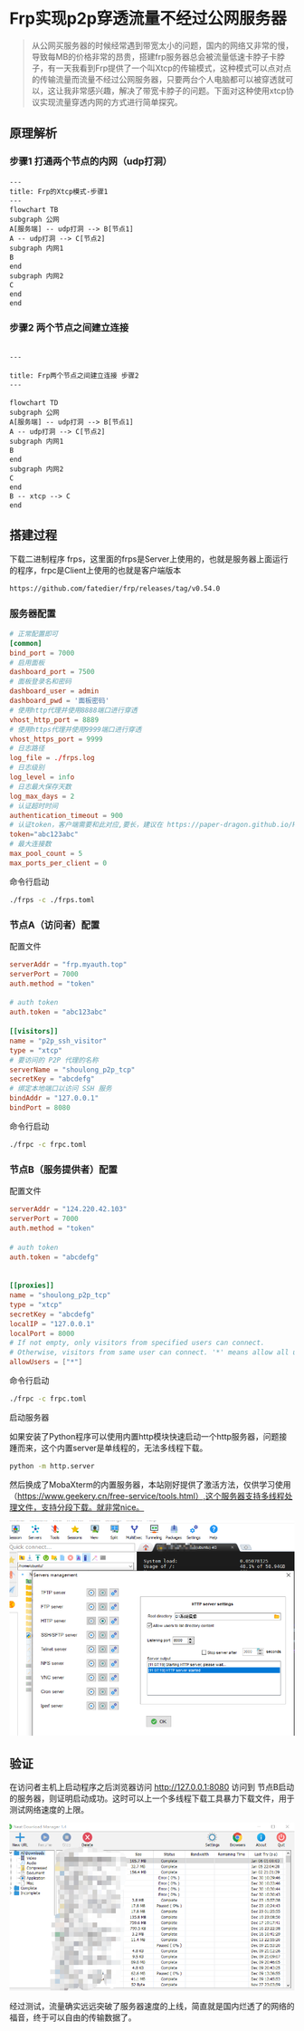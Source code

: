 # Frp实现p2p穿透流量不经过公网服务器

> 从公网买服务器的时候经常遇到带宽太小的问题，国内的网络又非常的慢，导致每MB的价格非常的昂贵，搭建frp服务器总会被流量低速卡脖子卡脖子，有一天我看到Frp提供了一个叫Xtcp的传输模式，这种模式可以点对点的传输流量而流量不经过公网服务器，只要两台个人电脑都可以被穿透就可以，这让我非常感兴趣，解决了带宽卡脖子的问题。下面对这种使用xtcp协议实现流量穿透内网的方式进行简单探究。

## 原理解析

### 步骤1 打通两个节点的内网（udp打洞）

```mermaid
---
title: Frp的Xtcp模式-步骤1
---
flowchart TB
subgraph 公网
A[服务端] -- udp打洞 --> B[节点1]
A -- udp打洞 --> C[节点2]
subgraph 内网1
B
end
subgraph 内网2
C
end
end
```
### 步骤2 两个节点之间建立连接
```mermaid

---

title: Frp两个节点之间建立连接 步骤2
---

flowchart TD
subgraph 公网
A[服务端] -- udp打洞 --> B[节点1]
A -- udp打洞 --> C[节点2]
subgraph 内网1
B
end
subgraph 内网2
C
end
B -- xtcp --> C
end

```

## 搭建过程

下载二进制程序 frps，这里面的frps是Server上使用的，也就是服务器上面运行的程序，frpc是Client上使用的也就是客户端版本

```bash
https://github.com/fatedier/frp/releases/tag/v0.54.0
```

### 服务器配置

```toml
# 正常配置即可
[common]
bind_port = 7000
# 启用面板
dashboard_port = 7500
# 面板登录名和密码
dashboard_user = admin
dashboard_pwd = '面板密码'
# 使用http代理并使用8888端口进行穿透
vhost_http_port = 8889
# 使用https代理并使用9999端口进行穿透
vhost_https_port = 9999
# 日志路径
log_file = ./frps.log
# 日志级别
log_level = info
# 日志最大保存天数
log_max_days = 2
# 认证超时时间
authentication_timeout = 900
# 认证token，客户端需要和此对应,要长，建议在 https://paper-dragon.github.io/RandomPassword/ 生成
token="abc123abc"
# 最大连接数
max_pool_count = 5
max_ports_per_client = 0


```

命令行启动

```bash
./frps -c ./frps.toml
```



### 节点A（访问者）配置

配置文件

```toml
serverAddr = "frp.myauth.top"
serverPort = 7000
auth.method = "token"

# auth token
auth.token = "abc123abc"

[[visitors]]
name = "p2p_ssh_visitor"
type = "xtcp"
# 要访问的 P2P 代理的名称
serverName = "shoulong_p2p_tcp"
secretKey = "abcdefg"
# 绑定本地端口以访问 SSH 服务
bindAddr = "127.0.0.1"
bindPort = 8080
```



命令行启动

```bash
./frpc -c frpc.toml
```





### 节点B（服务提供者）配置

配置文件

```toml
serverAddr = "124.220.42.103"
serverPort = 7000
auth.method = "token"

# auth token
auth.token = "abcdefg"


[[proxies]]
name = "shoulong_p2p_tcp"
type = "xtcp"
secretKey = "abcdefg"
localIP = "127.0.0.1"
localPort = 8000
# If not empty, only visitors from specified users can connect.
# Otherwise, visitors from same user can connect. '*' means allow all users.
allowUsers = ["*"]
```

命令行启动

```bash
./frpc -c frpc.toml
```

启动服务器

如果安装了Python程序可以使用内置http模块快速启动一个http服务器，问题接踵而来，这个内置server是单线程的，无法多线程下载。

```bash
python -m http.server
```

然后换成了MobaXterm的内置服务器，本站刚好提供了激活方法，仅供学习使用（https://www.geekery.cn/free-service/tools.html）,这个服务器支持多线程处理文件，支持分段下载。就非常nice。

![image-20240225110735159](Frp实现p2p穿透流量不经过公网服务器.assets/image-20240225110735159.png)





## 验证

在访问者主机上启动程序之后浏览器访问  http://127.0.0.1:8080 访问到 节点B启动的服务器，则证明启动成功。这时可以上一个多线程下载工具暴力下载文件，用于测试网络速度的上限。

![image-20240225111314083](Frp实现p2p穿透流量不经过公网服务器.assets/image-20240225111314083.png)

经过测试，流量确实远远突破了服务器速度的上线，简直就是国内烂透了的网络的福音，终于可以自由的传输数据了。

